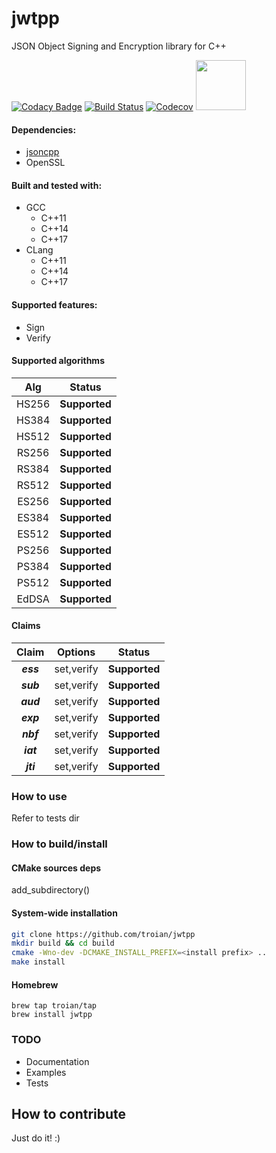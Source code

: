 # jwtpp
JSON Object Signing and Encryption library for C++

[![Codacy Badge](https://api.codacy.com/project/badge/Grade/da9665fd01ba4c759cef755d1ff03d2c)](https://www.codacy.com/app/troian/jwtpp?utm_source=github.com&utm_medium=referral&utm_content=troian/jwtpp&utm_campaign=badger)
[![Build Status](https://travis-ci.com/troian/jwtpp.svg?branch=master)](https://travis-ci.com/troian/jwtpp)
[![Codecov](https://codecov.io/gh/troian/jwtpp/branch/master/graph/badge.svg)](https://codecov.io/gh/troian/jwtpp)
<a href="https://jwt.io"> <img src="https://jwt.io/img/badge-compatible.svg?sanitize=true" width="80"/></a>

#### Dependencies:
  - [jsoncpp](https://github.com/open-source-parsers/jsoncpp)
  - OpenSSL

#### Built and tested with:
  - GCC
    - C++11
    - С++14
    - С++17
  - СLang
    - C++11
    - С++14
    - С++17

#### Supported features:
  - Sign
  - Verify

#### Supported algorithms
|Alg|Status|
|:---:|:------:|
| HS256 | **Supported** |
| HS384 | **Supported** |
| HS512 | **Supported** |
| RS256 | **Supported** |
| RS384 | **Supported** |
| RS512 | **Supported** |
| ES256 | **Supported** |
| ES384 | **Supported** |
| ES512 | **Supported** |
| PS256 | **Supported** |
| PS384 | **Supported** |
| PS512 | **Supported** |
| EdDSA | **Supported** |

#### Claims
|Claim|Options|Status|
|:---:|:---:|:----:|
|**_ess_**|set,verify| **Supported** 
|**_sub_**|set,verify| **Supported** 
|**_aud_**|set,verify| **Supported** 
|**_exp_**|set,verify| **Supported** 
|**_nbf_**|set,verify| **Supported** 
|**_iat_**|set,verify| **Supported** 
|**_jti_**|set,verify| **Supported** 

### How to use
Refer to tests dir

### How to build/install
#### CMake sources deps
add_subdirectory(<path to>)
#### System-wide installation
```bash
git clone https://github.com/troian/jwtpp
mkdir build && cd build
cmake -Wno-dev -DCMAKE_INSTALL_PREFIX=<install prefix> ..
make install
```
#### Homebrew
```
brew tap troian/tap
brew install jwtpp
```

### TODO
- Documentation
- Examples
- Tests

## How to contribute
Just do it! :)

